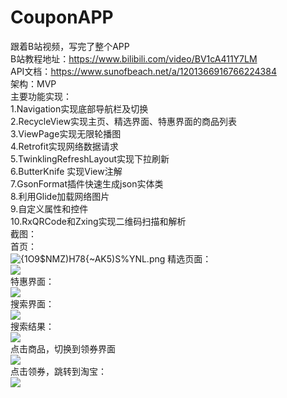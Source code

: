 # CouponAPP 
跟着B站视频，写完了整个APP  
B站教程地址：https://www.bilibili.com/video/BV1cA411Y7LM        
API文档：https://www.sunofbeach.net/a/1201366916766224384   
架构：MVP    
主要功能实现：  
1.Navigation实现底部导航栏及切换  
2.RecycleView实现主页、精选界面、特惠界面的商品列表  
3.ViewPage实现无限轮播图  
4.Retrofit实现网络数据请求  
5.TwinklingRefreshLayout实现下拉刷新  
6.ButterKnife 实现View注解  
7.GsonFormat插件快速生成json实体类  
8.利用Glide加载网络图片  
9.自定义属性和控件  
10.RxQRCode和Zxing实现二维码扫描和解析  
截图：  
首页：    
![{1O9$NMZ)H78{~AK5)S%YNL.png](https://i.loli.net/2020/10/26/8kSrumnBwTLv5ip.png) 
精选页面：  
![](https://i.loli.net/2020/10/26/SbsPjhCTLaeynHv.png)  
特惠界面：  
![](https://i.loli.net/2020/10/26/KYaRNociU65GEqH.png)  
搜索界面：  
![](https://i.loli.net/2020/10/26/Cfn3jH9SZryzqFm.png)    
搜索结果：  
![](https://i.loli.net/2020/10/26/3duvlhCDRkOX2ca.png)   
点击商品，切换到领券界面  
![](https://i.loli.net/2020/10/26/71B6isJ5pf9ZgAD.png)    
点击领券，跳转到淘宝：    
![](https://i.loli.net/2020/10/26/N9eDkSCLw4qh3mf.png)  
